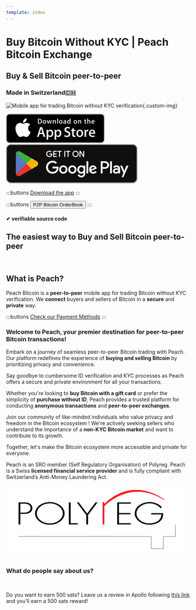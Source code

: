 ```yaml
---
template: index
---
```


<!--[teaser]-->

# Buy Bitcoin Without KYC | Peach Bitcoin Exchange

## Buy & Sell Bitcoin <span>peer-to-peer</span>

### Made in Switzerland🇨🇭

<div class="inner-wrap">

![Mobile app for trading Bitcoin without KYC verification](/img/phones.png){.custom-img}

<div>
  <div class="md:flex items-end">
    <a href="https://testflight.apple.com/join/wfSPFEWG"><img class="h-180px md:h-90px" src="/img/home/download-on-the-app-store.svg" alt="Download Bitcoin app on the App Store without KYC verification"></a>
    <a class="md:ml-4" href="https://play.google.com/store/apps/details?id=com.peachbitcoin.peach.mainnet"><img class="h-180px md:h-90px" src="/img/home/get-it-on-google-play.svg" alt="Get Bitcoin app on Google Play store without ID verification"></a>
  </div>

:::buttons
[Download the app](/apk/)
:::

:::buttons
<button class="btn" id="customBtn" onclick="window.location.href='/kycfree-orderbook'">P2P Bitcoin OrderBook</button>
:::

</div>

</div>

#### ✔ verifiable source code

<!--[top]-->

## The easiest way to Buy and Sell Bitcoin peer-to-peer

<br>

## What is Peach?

Peach Bitcoin is a **peer-to-peer** mobile app for trading Bitcoin without KYC verification. We **connect** buyers and sellers of Bitcoin in a **secure** and **private** way.

:::buttons
[Check our Payment Methods](/how-it-works/#available-payment-methods)
:::

### Welcome to **Peach**, your premier destination for **peer-to-peer Bitcoin transactions**!

Embark on a journey of seamless peer-to-peer Bitcoin trading with Peach. Our platform redefines the experience of **buying and selling Bitcoin** by prioritizing privacy and convenience.

Say goodbye to cumbersome ID verification and KYC processes as Peach offers a secure and private environment for all your transactions.

Whether you're looking to **buy Bitcoin with a gift card** or prefer the simplicity of **purchase without ID**, Peach provides a trusted platform for conducting **anonymous transactions** and **peer-to-peer exchanges**.

Join our community of like-minded individuals who value privacy and freedom in the Bitcoin ecosystem !
We're actively seeking sellers who understand the importance of a **non-KYC Bitcoin market** and want to contribute to its growth.

Together, let's make the Bitcoin ecosystem more accessible and private for everyone.

Peach is an SRO member (Self Regulatory Organisation) of Polyreg. Peach is a Swiss **licensed financial service provider** and is fully compliant with Switzerland’s Anti-Money Laundering Act.


<div class="flex justify-center"><div class="w-1/2">

[![Swiss regulated Bitcoin exchange certified by Polyreg](/img/home/polyreg.png)](https://www.polyreg.ch/)

</div></div>

### What do people say about us?

<br>
<div id="ap-widget-container" class="ap-widget-container" prod_code="peach" show ="top" bg_color="#FFFFFF" review_bg_color = "#FFFFFF" text_color = "#000000"></div>

Do you want to earn 500 sats? Leave us a review in Apollo following [this link](https://heyapollo.com/invite-review?prod=peach) and you'll earn a 500 sats reward!

<div id="ap-widget-container" class="ap-widget-container" prod_code="peach" show="trustpilot" bg_color="#FFFFFF" review_bg_color = "#FFFFFF" text_color = "#000000"></div>